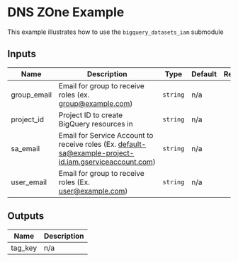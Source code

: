 # DNS ZOne Example

This example illustrates how to use the `bigquery_datasets_iam` submodule

<!-- BEGINNING OF PRE-COMMIT-TERRAFORM DOCS HOOK -->
## Inputs

| Name | Description | Type | Default | Required |
|------|-------------|------|---------|:--------:|
| group\_email | Email for group to receive roles (ex. group@example.com) | `string` | n/a | yes |
| project\_id | Project ID to create BigQuery resources in | `string` | n/a | yes |
| sa\_email | Email for Service Account to receive roles (Ex. default-sa@example-project-id.iam.gserviceaccount.com) | `string` | n/a | yes |
| user\_email | Email for group to receive roles (Ex. user@example.com) | `string` | n/a | yes |

## Outputs

| Name | Description |
|------|-------------|
| tag\_key | n/a |

<!-- END OF PRE-COMMIT-TERRAFORM DOCS HOOK -->
